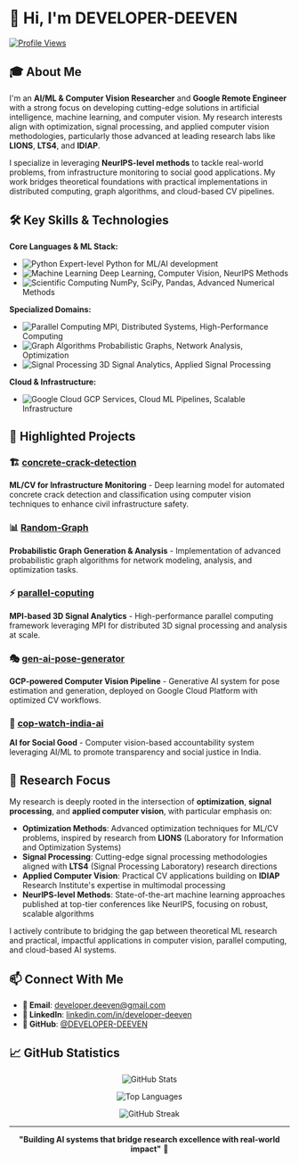 # 👋 Hi, I'm DEVELOPER-DEEVEN

[![Profile Views](https://komarev.com/ghpvc/?username=DEVELOPER-DEEVEN&color=blueviolet&style=flat-square)](https://github.com/DEVELOPER-DEEVEN)

## 🎓 About Me

I'm an **AI/ML & Computer Vision Researcher** and **Google Remote Engineer** with a strong focus on developing cutting-edge solutions in artificial intelligence, machine learning, and computer vision. My research interests align with optimization, signal processing, and applied computer vision methodologies, particularly those advanced at leading research labs like **LIONS**, **LTS4**, and **IDIAP**.

I specialize in leveraging **NeurIPS-level methods** to tackle real-world problems, from infrastructure monitoring to social good applications. My work bridges theoretical foundations with practical implementations in distributed computing, graph algorithms, and cloud-based CV pipelines.

## 🛠️ Key Skills & Technologies

**Core Languages & ML Stack:**
- ![Python](https://img.shields.io/badge/Python-3776AB?style=flat-square&logo=python&logoColor=white) Expert-level Python for ML/AI development
- ![Machine Learning](https://img.shields.io/badge/Machine_Learning-FF6F00?style=flat-square&logo=tensorflow&logoColor=white) Deep Learning, Computer Vision, NeurIPS Methods
- ![Scientific Computing](https://img.shields.io/badge/Scientific_Computing-013243?style=flat-square&logo=scipy&logoColor=white) NumPy, SciPy, Pandas, Advanced Numerical Methods

**Specialized Domains:**
- ![Parallel Computing](https://img.shields.io/badge/Parallel_Computing-0071C5?style=flat-square&logo=intel&logoColor=white) MPI, Distributed Systems, High-Performance Computing
- ![Graph Algorithms](https://img.shields.io/badge/Graph_Algorithms-4285F4?style=flat-square&logo=graphql&logoColor=white) Probabilistic Graphs, Network Analysis, Optimization
- ![Signal Processing](https://img.shields.io/badge/Signal_Processing-00599C?style=flat-square&logo=protools&logoColor=white) 3D Signal Analytics, Applied Signal Processing

**Cloud & Infrastructure:**
- ![Google Cloud](https://img.shields.io/badge/Google_Cloud-4285F4?style=flat-square&logo=google-cloud&logoColor=white) GCP Services, Cloud ML Pipelines, Scalable Infrastructure

## 🌟 Highlighted Projects

### 🏗️ [concrete-crack-detection](https://github.com/DEVELOPER-DEEVEN/concrete-crack-detection)
**ML/CV for Infrastructure Monitoring** - Deep learning model for automated concrete crack detection and classification using computer vision techniques to enhance civil infrastructure safety.

### 📊 [Random-Graph](https://github.com/DEVELOPER-DEEVEN/Random-Graph)
**Probabilistic Graph Generation & Analysis** - Implementation of advanced probabilistic graph algorithms for network modeling, analysis, and optimization tasks.

### ⚡ [parallel-coputing](https://github.com/DEVELOPER-DEEVEN/parallel-coputing)
**MPI-based 3D Signal Analytics** - High-performance parallel computing framework leveraging MPI for distributed 3D signal processing and analysis at scale.

### 🎭 [gen-ai-pose-generator](https://github.com/DEVELOPER-DEEVEN/gen-ai-pose-generator)
**GCP-powered Computer Vision Pipeline** - Generative AI system for pose estimation and generation, deployed on Google Cloud Platform with optimized CV workflows.

### 👮 [cop-watch-india-ai](https://github.com/DEVELOPER-DEEVEN/cop-watch-india-ai)
**AI for Social Good** - Computer vision-based accountability system leveraging AI/ML to promote transparency and social justice in India.

## 🔬 Research Focus

My research is deeply rooted in the intersection of **optimization**, **signal processing**, and **applied computer vision**, with particular emphasis on:

- **Optimization Methods**: Advanced optimization techniques for ML/CV problems, inspired by research from **LIONS** (Laboratory for Information and Optimization Systems)
- **Signal Processing**: Cutting-edge signal processing methodologies aligned with **LTS4** (Signal Processing Laboratory) research directions
- **Applied Computer Vision**: Practical CV applications building on **IDIAP** Research Institute's expertise in multimodal processing
- **NeurIPS-level Methods**: State-of-the-art machine learning approaches published at top-tier conferences like NeurIPS, focusing on robust, scalable algorithms

I actively contribute to bridging the gap between theoretical ML research and practical, impactful applications in computer vision, parallel computing, and cloud-based AI systems.

## 📫 Connect With Me

- **📧 Email**: [developer.deeven@gmail.com](mailto:developer.deeven@gmail.com)
- **💼 LinkedIn**: [linkedin.com/in/developer-deeven](https://www.linkedin.com/in/developer-deeven)
- **🐙 GitHub**: [@DEVELOPER-DEEVEN](https://github.com/DEVELOPER-DEEVEN)

## 📈 GitHub Statistics

<div align="center">

![GitHub Stats](https://github-readme-stats.vercel.app/api?username=DEVELOPER-DEEVEN&show_icons=true&theme=radical&hide_border=true&include_all_commits=true&count_private=true)

![Top Languages](https://github-readme-stats.vercel.app/api/top-langs/?username=DEVELOPER-DEEVEN&layout=compact&theme=radical&hide_border=true&langs_count=8)

![GitHub Streak](https://github-readme-streak-stats.herokuapp.com/?user=DEVELOPER-DEEVEN&theme=radical&hide_border=true)

</div>

---

<div align="center">

**"Building AI systems that bridge research excellence with real-world impact"** 🚀

</div>
